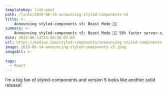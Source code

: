 ```yaml
---
templateKey: link-post
path: /links/2019-06-14-announcing-styled-components-v5
title: >-
    Announcing styled-components v5: Beast Mode 💪🔥
summary: >-
    Announcing styled-components v5: Beast Mode 💪🔥 50% faster server-side rendering, 20% faster client-side rendering, 19% smaller bundle size, RTL support and no breaking changes! 😍💯🎉💅 
date: 2019-06-14T23:58:28-07:00
url: https://medium.com/styled-components/announcing-styled-components-v5-beast-mode-389747abd987
image: 2019-06-14-announcing-styled-components-v5.jpeg
imageAlt: >-
    
tags:
  - React
---
```

I’m a big fan of styled-components and version 5 looks like another solid release!